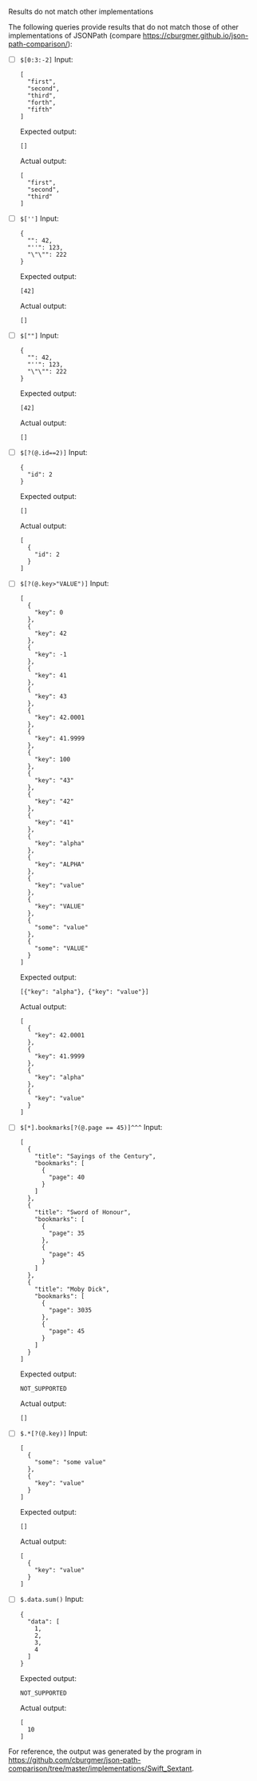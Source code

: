 Results do not match other implementations

The following queries provide results that do not match those of other implementations of JSONPath
(compare https://cburgmer.github.io/json-path-comparison/):

- [ ] `$[0:3:-2]`
  Input:
  ```
  [
    "first",
    "second",
    "third",
    "forth",
    "fifth"
  ]
  ```
  Expected output:
  ```
  []
  ```
  Actual output:
  ```
  [
    "first",
    "second",
    "third"
  ]
  ```

- [ ] `$['']`
  Input:
  ```
  {
    "": 42,
    "''": 123,
    "\"\"": 222
  }
  ```
  Expected output:
  ```
  [42]
  ```
  Actual output:
  ```
  []
  ```

- [ ] `$[""]`
  Input:
  ```
  {
    "": 42,
    "''": 123,
    "\"\"": 222
  }
  ```
  Expected output:
  ```
  [42]
  ```
  Actual output:
  ```
  []
  ```

- [ ] `$[?(@.id==2)]`
  Input:
  ```
  {
    "id": 2
  }
  ```
  Expected output:
  ```
  []
  ```
  Actual output:
  ```
  [
    {
      "id": 2
    }
  ]
  ```

- [ ] `$[?(@.key>"VALUE")]`
  Input:
  ```
  [
    {
      "key": 0
    },
    {
      "key": 42
    },
    {
      "key": -1
    },
    {
      "key": 41
    },
    {
      "key": 43
    },
    {
      "key": 42.0001
    },
    {
      "key": 41.9999
    },
    {
      "key": 100
    },
    {
      "key": "43"
    },
    {
      "key": "42"
    },
    {
      "key": "41"
    },
    {
      "key": "alpha"
    },
    {
      "key": "ALPHA"
    },
    {
      "key": "value"
    },
    {
      "key": "VALUE"
    },
    {
      "some": "value"
    },
    {
      "some": "VALUE"
    }
  ]
  ```
  Expected output:
  ```
  [{"key": "alpha"}, {"key": "value"}]
  ```
  Actual output:
  ```
  [
    {
      "key": 42.0001
    },
    {
      "key": 41.9999
    },
    {
      "key": "alpha"
    },
    {
      "key": "value"
    }
  ]
  ```

- [ ] `$[*].bookmarks[?(@.page == 45)]^^^`
  Input:
  ```
  [
    {
      "title": "Sayings of the Century",
      "bookmarks": [
        {
          "page": 40
        }
      ]
    },
    {
      "title": "Sword of Honour",
      "bookmarks": [
        {
          "page": 35
        },
        {
          "page": 45
        }
      ]
    },
    {
      "title": "Moby Dick",
      "bookmarks": [
        {
          "page": 3035
        },
        {
          "page": 45
        }
      ]
    }
  ]
  ```
  Expected output:
  ```
  NOT_SUPPORTED
  ```
  Actual output:
  ```
  []
  ```

- [ ] `$.*[?(@.key)]`
  Input:
  ```
  [
    {
      "some": "some value"
    },
    {
      "key": "value"
    }
  ]
  ```
  Expected output:
  ```
  []
  ```
  Actual output:
  ```
  [
    {
      "key": "value"
    }
  ]
  ```

- [ ] `$.data.sum()`
  Input:
  ```
  {
    "data": [
      1,
      2,
      3,
      4
    ]
  }
  ```
  Expected output:
  ```
  NOT_SUPPORTED
  ```
  Actual output:
  ```
  [
    10
  ]
  ```


For reference, the output was generated by the program in https://github.com/cburgmer/json-path-comparison/tree/master/implementations/Swift_Sextant.
